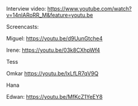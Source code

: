 Interview video:
https://www.youtube.com/watch?v=14nlARoRR_M&feature=youtu.be


Screencasts:

Miguel:
https://youtu.be/d9UunGtche4

Irene:
https://youtu.be/03k8CXhpWf4

Tess

Omkar
https://youtu.be/lxLfLR7qV9Q

Hana

Edwan:
https://youtu.be/MfKcZ1YeEY8

